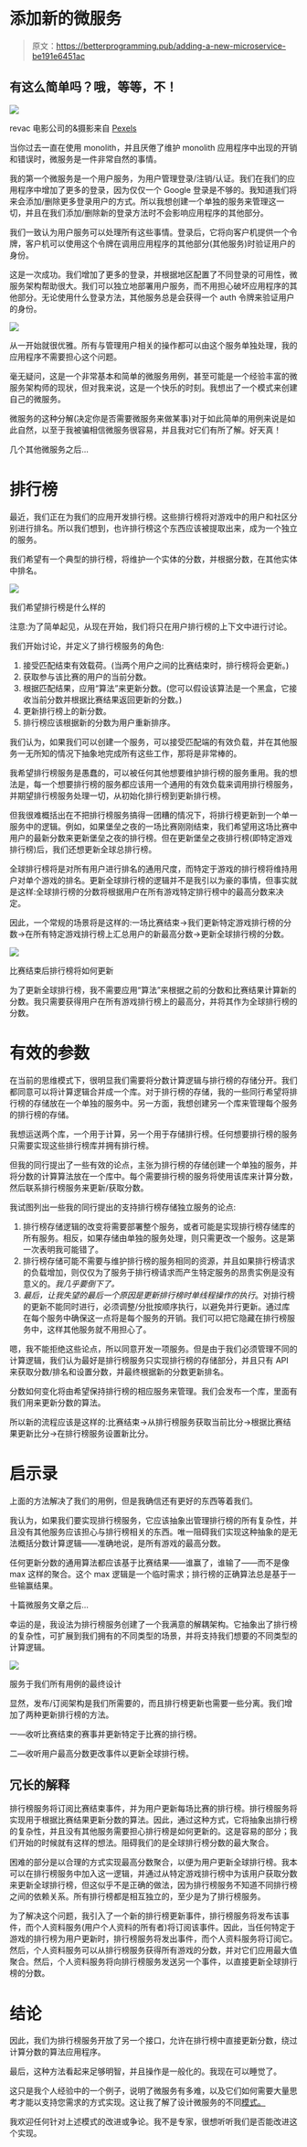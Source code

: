 # 添加新的微服务

> 原文：<https://betterprogramming.pub/adding-a-new-microservice-be191e6451ac>

## 有这么简单吗？哦，等等，不！

![](img/4cfa9ce1612fc239effcf2de9d345999.png)

revac 电影公司的&摄影来自 [Pexels](https://www.pexels.com/photo/bokeh-hd-wallpaper-54278/?utm_content=attributionCopyText&utm_medium=referral&utm_source=pexels)

当你过去一直在使用 monolith，并且厌倦了维护 monolith 应用程序中出现的开销和错误时，微服务是一件非常自然的事情。

我的第一个微服务是一个用户服务，为用户管理登录/注销/认证。我们在我们的应用程序中增加了更多的登录，因为仅仅一个 Google 登录是不够的。我知道我们将来会添加/删除更多登录用户的方式。所以我想创建一个单独的服务来管理这一切，并且在我们添加/删除新的登录方法时不会影响应用程序的其他部分。

我们一致认为用户服务可以处理所有这些事情。登录后，它将向客户机提供一个令牌，客户机可以使用这个令牌在调用应用程序的其他部分(其他服务)时验证用户的身份。

这是一次成功。我们增加了更多的登录，并根据地区配置了不同登录的可用性，微服务架构帮助很大。我们可以独立地部署用户服务，而不用担心破坏应用程序的其他部分。无论使用什么登录方法，其他服务总是会获得一个 auth 令牌来验证用户的身份。

![](img/dff77ba55db9be03f49d07cabe8acd61.png)

从一开始就很优雅。所有与管理用户相关的操作都可以由这个服务单独处理，我的应用程序不需要担心这个问题。

毫无疑问，这是一个非常基本和简单的微服务用例，甚至可能是一个经验丰富的微服务架构师的现状，但对我来说，这是一个快乐的时刻。我想出了一个模式来创建自己的微服务。

微服务的这种分解(决定你是否需要微服务来做某事)对于如此简单的用例来说是如此自然，以至于我被骗相信微服务很容易，并且我对它们有所了解。好天真！

几个其他微服务之后…

# 排行榜

最近，我们正在为我们的应用开发排行榜。这些排行榜将对游戏中的用户和社区分别进行排名。所以我们想到，也许排行榜这个东西应该被提取出来，成为一个独立的服务。

我们希望有一个典型的排行榜，将维护一个实体的分数，并根据分数，在其他实体中排名。

![](img/8759d8726e94a2301909a89c4b84ea48.png)

我们希望排行榜是什么样的

注意:为了简单起见，从现在开始，我们将只在用户排行榜的上下文中进行讨论。

我们开始讨论，并定义了排行榜服务的角色:

1.  接受匹配结束有效载荷。(当两个用户之间的比赛结束时，排行榜将会更新。)
2.  获取参与该比赛的用户的当前分数。
3.  根据匹配结果，应用“算法”来更新分数。(您可以假设该算法是一个黑盒，它接收当前分数并根据比赛结果返回更新的分数。)
4.  更新排行榜上的新分数。
5.  排行榜应该根据新的分数为用户重新排序。

我们认为，如果我们可以创建一个服务，可以接受匹配端的有效负载，并在其他服务一无所知的情况下抽象地完成所有这些工作，那将是非常棒的。

我希望排行榜服务是愚蠢的，可以被任何其他想要维护排行榜的服务重用。我的想法是，每一个想要排行榜的服务都应该用一个通用的有效负载来调用排行榜服务，并期望排行榜服务处理一切，从初始化排行榜到更新排行榜。

但我很难概括出在不把排行榜服务搞得一团糟的情况下，将排行榜更新到一个单一服务中的逻辑。例如，如果堡垒之夜的一场比赛刚刚结束，我们希望用这场比赛中用户的最新分数来更新堡垒之夜的排行榜。但在更新堡垒之夜排行榜(即特定游戏排行榜)后，我们还想更新全球总排行榜。

全球排行榜将是对所有用户进行排名的通用尺度，而特定于游戏的排行榜将维持用户对单个游戏的排名。更新全球排行榜的逻辑并不是我引以为豪的事情，但事实就是这样:全球排行榜的分数将根据用户在所有游戏特定排行榜中的最高分数来决定。

因此，一个常规的场景将是这样的:一场比赛结束→我们更新特定游戏排行榜的分数→在所有特定游戏排行榜上汇总用户的新最高分数→更新全球排行榜的分数。

![](img/af5160d6d6e4ab7d13c8d338961308b9.png)

比赛结束后排行榜将如何更新

为了更新全球排行榜，我不需要应用“算法”来根据之前的分数和比赛结果计算新的分数。我只需要获得用户在所有游戏排行榜上的最高分，并将其作为全球排行榜的分数。

# 有效的参数

在当前的思维模式下，很明显我们需要将分数计算逻辑与排行榜的存储分开。我们都同意可以将计算逻辑合并成一个库。对于排行榜的存储，我的一些同行希望将排行榜的存储放在一个单独的服务中。另一方面，我想创建另一个库来管理每个服务的排行榜的存储。

我想运送两个库，一个用于计算，另一个用于存储排行榜。任何想要排行榜的服务只需要实现这些排行榜库并拥有排行榜。

但我的同行提出了一些有效的论点，主张为排行榜的存储创建一个单独的服务，并将分数的计算算法放在一个库中。每个需要排行榜的服务将使用该库来计算分数，然后联系排行榜服务来更新/获取分数。

我试图列出一些我的同行提出的支持排行榜存储独立服务的论点:

1.  排行榜存储逻辑的改变将需要部署整个服务，或者可能是实现排行榜存储库的所有服务。相反，如果存储由单独的服务处理，则只需更改一个服务。这是第一次表明我可能错了。
2.  排行榜存储可能不需要与维护排行榜的服务相同的资源，并且如果排行榜请求的负载增加，则仅仅为了服务于排行榜请求而产生特定服务的昂贵实例是没有意义的。*我几乎要倒下了。*
3.  *最后，让我失望的最后一个原因是更新排行榜时单线程操作的执行*。对排行榜的更新不能同时进行，必须调整/分批按顺序执行，以避免并行更新。通过库在每个服务中确保这一点将是每个服务的开销。我们可以把它隐藏在排行榜服务中，这样其他服务就不用担心了。

嗯，我不能拒绝这些论点，所以同意开发一项服务。但是由于我们必须管理不同的计算逻辑，我们认为最好是排行榜服务只实现排行榜的存储部分，并且只有 API 来获取分数/排名和设置分数，并最终根据新的分数更新排名。

分数如何变化将由希望保持排行榜的相应服务来管理。我们会发布一个库，里面有我们用来更新分数的算法。

所以新的流程应该是这样的:比赛结束→从排行榜服务获取当前比分→根据比赛结果更新比分→在排行榜服务设置新比分。

# 启示录

上面的方法解决了我们的用例，但是我确信还有更好的东西等着我们。

我认为，如果我们要实现排行榜服务，它应该抽象出管理排行榜的所有复杂性，并且没有其他服务应该担心与排行榜相关的东西。唯一阻碍我们实现这种抽象的是无法概括分数计算逻辑——准确地说，是所有游戏的最高分数。

任何更新分数的通用算法都应该基于比赛结果——谁赢了，谁输了——而不是像 max 这样的聚合。这个 max 逻辑是一个临时需求；排行榜的正确算法总是基于一些输赢结果。

十篇微服务文章之后…

幸运的是，我设法为排行榜服务创建了一个我满意的解耦架构。它抽象出了排行榜的复杂性，可扩展到我们拥有的不同类型的场景，并将支持我们想要的不同类型的计算逻辑。

![](img/25829e3bade8a94c55f9ec2d9a9f0994.png)

服务于我们所有用例的最终设计

显然，发布/订阅架构是我们所需要的，而且排行榜更新也需要一些分离。我们增加了两种更新排行榜的方法。

一—收听比赛结束的赛事并更新特定于比赛的排行榜。

二—收听用户最高分数更改事件以更新全球排行榜。

## 冗长的解释

排行榜服务将订阅比赛结束事件，并为用户更新每场比赛的排行榜。排行榜服务将实现用于根据比赛结果更新分数的算法。因此，通过这种方式，它将抽象出排行榜的复杂性，并且没有其他服务需要担心排行榜是如何更新的。这是容易的部分；我们开始的时候就有这样的想法。阻碍我们的是全球排行榜分数的最大聚合。

困难的部分是以合理的方式实现最高分数聚合，以便为用户更新全球排行榜。我本可以在排行榜服务中加入这一逻辑，并通过从特定游戏排行榜中为该用户获取分数来更新全球排行榜，但这似乎不是正确的做法，因为排行榜服务不知道不同排行榜之间的依赖关系。所有排行榜都是相互独立的，至少是为了排行榜服务。

为了解决这个问题，我引入了一个新的排行榜更新事件，排行榜服务将发布该事件，而个人资料服务(用户个人资料的所有者)将订阅该事件。因此，当任何特定于游戏的排行榜为用户更新时，排行榜服务将发出事件，而个人资料服务将订阅它。然后，个人资料服务可以从排行榜服务获得所有游戏的分数，并对它们应用最大值聚合。然后，个人资料服务将向排行榜服务发送另一个事件，以直接更新全球排行榜的分数。

# 结论

因此，我们为排行榜服务开放了另一个接口，允许在排行榜中直接更新分数，绕过计算分数的算法应用程序。

最后，这种方法看起来足够明智，并且操作是一般化的。我现在可以睡觉了。

这只是我个人经验中的一个例子，说明了微服务有多难，以及它们如何需要大量思考才能以支持您需求的方式实现。这让我了解了设计微服务的不同[模式。](https://amzn.to/32bkz2s)

我欢迎任何针对上述模式的改进或争论。我不是专家，很想听听我们是否能改进这个实现。